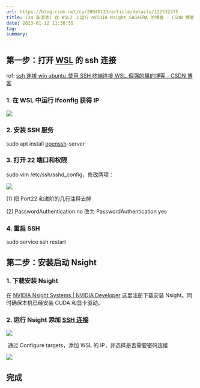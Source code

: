 ```yaml
---
url: https://blog.csdn.net/cyr20040123/article/details/122532275
title: (34 条消息) 在 WSL2 上运行 nVIDIA Nsight_SAGAERA 的博客 - CSDN 博客
date: 2023-01-12 11:30:55
tag: 
summary: 
---
```

## 第一步：打开 [WSL](https://so.csdn.net/so/search?q=WSL&spm=1001.2101.3001.7020) 的 ssh 连接

ref: [ssh 连接 win ubuntu_使用 SSH 终端连接 WSL_倔强的猫的博客 - CSDN 博客](https://blog.csdn.net/weixin_28676983/article/details/112175722 "ssh连接win ubuntu_使用SSH终端连接WSL_倔强的猫的博客-CSDN博客")

### **1. 在 WSL 中运行 ifconfig 获得 IP**

![](https://img-blog.csdnimg.cn/img_convert/510d7265634469bc3e5eb110621c51e6.png)

### **2. 安装 SSH 服务**

sudo apt install [openssh](https://so.csdn.net/so/search?q=openssh&spm=1001.2101.3001.7020)-server

### **3. 打开 22 端口和权限**

sudo vim /etc/ssh/sshd_config，修改两项：

![](https://img-blog.csdnimg.cn/img_convert/7514f5323880a1fcb58973a013bb520f.png)

(1) 把 Port22 和进阶的几行注释去掉

(2) PasswordAuthentication no 改为 PasswordAuthentication yes

### **4. 重启 SSH**

sudo service ssh restart

## 第二步：安装启动 Nsight

### 1. 下载安装 Nsight

在 [NVIDIA Nsight Systems | NVIDIA Developer](https://developer.nvidia.com/zh-cn/nsight-systems " NVIDIA Nsight Systems | NVIDIA Developer ") 这里注册下载安装 Nsight。同时确保本机已经安装 CUDA 和显卡驱动。

### 2. 运行 Nsight 添加 [SSH 连接](https://so.csdn.net/so/search?q=SSH%E8%BF%9E%E6%8E%A5&spm=1001.2101.3001.7020)

![](https://img-blog.csdnimg.cn/35365b5fc5d443f3acd239462bae514d.png?x-oss-process=image/watermark,type_d3F5LXplbmhlaQ,shadow_50,text_Q1NETiBAU0FHQUVSQQ==,size_20,color_FFFFFF,t_70,g_se,x_16)

 通过 Configure targets，添加 WSL 的 IP，并选择是否需要密码连接

![](https://img-blog.csdnimg.cn/5d7439a565574c62902a6555c2ae8ac5.png?x-oss-process=image/watermark,type_d3F5LXplbmhlaQ,shadow_50,text_Q1NETiBAU0FHQUVSQQ==,size_20,color_FFFFFF,t_70,g_se,x_16)

## 完成
